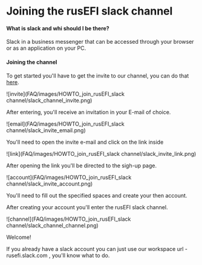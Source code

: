 # Joining the rusEFI slack channel

#### What is slack and whi should I be there?

Slack in a business messenger that can be accessed through your browser or as an application on your PC. 

#### Joining the channel

To get started you'll have to get the invite to our channel, you can do that [here](https://rusefi.com/slack/).

![invite](FAQ/images/HOWTO_join_rusEFI_slack channel/slack_channel_invite.png) 

After entering, you'll receive an invitation in your E-mail of choice.

![email](FAQ/images/HOWTO_join_rusEFI_slack channel/slack_invite_email.png)

You'll need to open the invite e-mail and click on the link inside

![link](FAQ/images/HOWTO_join_rusEFI_slack channel/slack_invite_link.png)

After opening the link you'll be directed to the sigh-up page.

![account](FAQ/images/HOWTO_join_rusEFI_slack channel/slack_invite_account.png)

You'll need to fill out the specified spaces and create your then account.

After creating your account you'll enter the rusEFI slack channel.

![channel](FAQ/images/HOWTO_join_rusEFI_slack channel/slack_channel_channel.png)

Welcome!

If you already have a slack account you can just use our workspace url - rusefi.slack.com , you'll know what to do.

